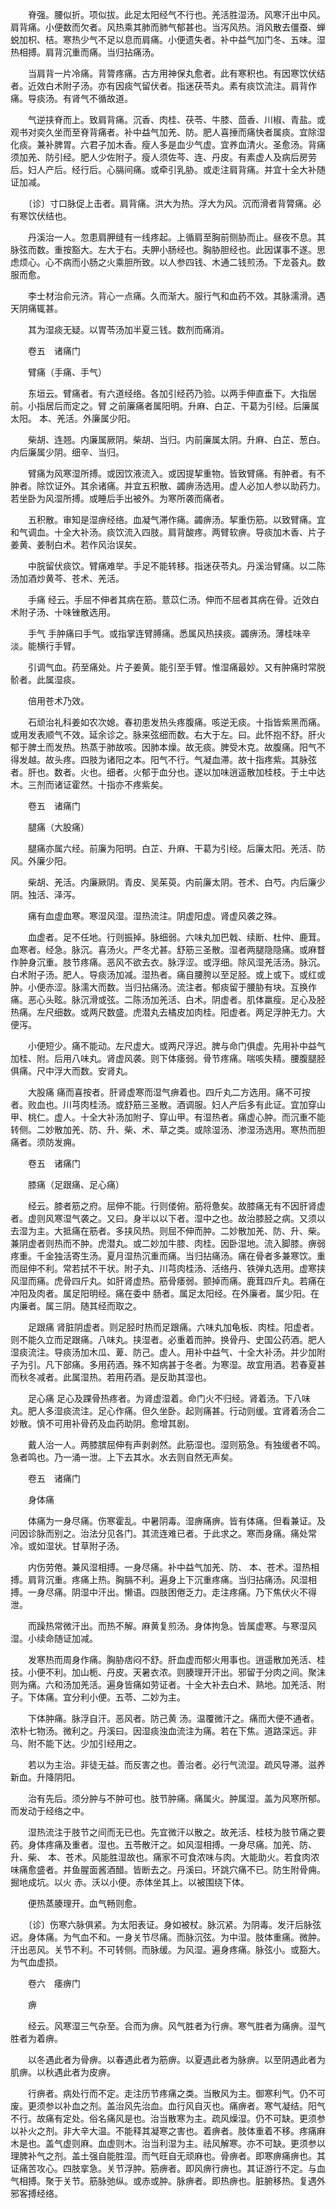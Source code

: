 <!-- { "loadSidebar": true } -->
　　脊强。腰似折。项似拔。此足太阳经气不行也。羌活胜湿汤。风寒汗出中风。肩背痛。小便数而欠者。风热乘其肺而肺气郁甚也。当泻风热。消风散去僵蚕、蝉蜕加枳、桔。寒热少气不足以息而肩痛。小便遗失者。补中益气加门冬、五味。湿热相搏。肩背沉重而痛。当归拈痛汤。

　　当肩背一片冷痛。背膂疼痛。古方用神保丸愈者。此有寒积也。有因寒饮伏结者。近效白术附子汤。亦有因痰气留伏者。指迷茯苓丸。素有痰饮流注。肩背作痛。导痰汤。有肾气不循故道。

　　气逆挟脊而上。致肩背痛。沉香、肉桂、茯苓、牛膝、茴香、川椒、青盐。或观书对奕久坐而至脊背痛者。补中益气加羌、防。肥人喜捶而痛快者属痰。宜除湿化痰。兼补脾胃。六君子加木香。瘦人多是血少气虚。宜养血清火。圣愈汤。背痛须加羌、防引经。肥人少佐附子。瘦人须佐芩、连、丹皮。有素虚人及病后房劳后。妇人产后。经行后。心膈间痛。或牵引乳胁。或走注肩背痛。并宜十全大补随证加减。

　　〔诊〕寸口脉促上击者。肩背痛。洪大为热。浮大为风。沉而滑者背膂痛。必有寒饮伏结也。

　　丹溪治一人。忽患肩胛缝有一线疼起。上循肩至胸前侧胁而止。昼夜不息。其脉弦而数。重按豁大。左大于右。夫胛小肠经也。胸胁胆经也。此因谋事不遂。思虑烦心。心不病而小肠之火乘胆所致。以人参四钱、木通二钱煎汤。下龙荟丸。数服而愈。

　　李士材治俞元济。背心一点痛。久而渐大。服行气和血药不效。其脉濡滑。遇天阴痛辄甚。

　　其为湿痰无疑。以胃苓汤加半夏三钱。数剂而痛消。

　　卷五　诸痛门

　　臂痛（手痛、手气）

　　东垣云。臂痛者。有六道经络。各加引经药乃验。以两手伸直垂下。大指居前。小指居后而定之。臂 之前廉痛者属阳明。升麻、白芷、干葛为引经。后廉属太阳。 本、羌活。外廉属少阳。

　　柴胡、连翘。内廉属厥阴。柴胡、当归。内前廉属太阴。升麻、白芷、葱白。内后廉属少阴。细辛、当归。

　　臂痛为风寒湿所搏。或因饮液流入。或因提挈重物。皆致臂痛。有肿者。有不肿者。除饮证外。其余诸痛。并宜五积散、蠲痹汤选用。虚人必加人参以助药力。若坐卧为风湿所搏。或睡后手出被外。为寒所袭而痛者。

　　五积散。审知是湿痹经络。血凝气滞作痛。蠲痹汤。挈重伤筋。以致臂痛。宜和气调血。十全大补汤。痰饮流入四肢。肩背酸疼。两臂软痹。导痰加木香、片子姜黄、姜制白术。若作风治误矣。

　　中脘留伏痰饮。臂痛难举。手足不能转移。指迷茯苓丸。丹溪治臂痛。以二陈汤加酒炒黄芩、苍术、羌活。

　　手痛 经云。手屈不伸者其病在筋。薏苡仁汤。伸而不屈者其病在骨。近效白术附子汤、十味锉散选用。

　　手气 手肿痛曰手气。或指掌连臂膊痛。悉属风热挟痰。蠲痹汤。薄桂味辛淡。能横行手臂。

　　引调气血。药至痛处。片子姜黄。能引至手臂。惟湿痛最妙。又有肿痛时常脱骱者。此属湿痰。

　　倍用苍术乃效。

　　石顽治礼科姜如农次媳。春初患发热头疼腹痛。咳逆无痰。十指皆紫黑而痛。或用发表顺气不效。延余诊之。脉来弦细而数。右大于左。曰。此怀抱不舒。肝火郁于脾土而发热。热蒸于肺故咳。因肺本燥。故无痰。脾受木克。故腹痛。阳气不得发越。故头疼。四肢为诸阳之本。阳气不行。气凝血滞。故十指疼紫。其脉弦者。肝也。数者。火也。细者。火郁于血分也。遂以加味逍遥散加桂枝。于土中达木。三剂而诸证霍然。十指亦不疼紫矣。

　　卷五　诸痛门

　　腿痛（大股痛）

　　腿痛亦属六经。前廉为阳明。白芷、升麻、干葛为引经。后廉太阳。羌活、防风。外廉少阳。

　　柴胡、羌活。内廉厥阴。青皮、吴茱萸。内前廉太阴。苍术、白芍。内后廉少阴。独活、泽泻。

　　痛有血虚血寒。寒湿风湿。湿热流注。阴虚阳虚。肾虚风袭之殊。

　　血虚者。足不任地。行则振掉。脉细弱。六味丸加巴戟、续断、杜仲、鹿茸。血寒者。经急。脉沉。喜汤火。严冬尤甚。舒筋三圣散。湿者两腿隐隐痛。或麻瞀作肿身沉重。肢节疼痛。恶风不欲去衣。脉浮涩。或浮细。除风湿羌活汤。脉沉。白术附子汤。肥人。导痰汤加减。湿热者。痛自腰胯以至足胫。或上或下。或红或肿。小便赤涩。脉濡大而数。当归拈痛汤。流注者。郁痰留于腰胁有块。互换作痛。恶心头眩。脉沉滑或弦。二陈汤加羌活、白术。阴虚者。肌体羸瘦。足心及胫热痛。左尺细数。或两尺数盛。虎潜丸去橘皮加肉桂。阳虚者。两足浮肿无力。大便泻。

　　小便短少。痛不能动。左尺虚大。或两尺浮迟。脾与命门俱虚。先用补中益气加桂、附。后用八味丸。肾虚风袭。则下体痿弱。骨节疼痛。喘咳失精。腰腹腿胫俱痛。尺中浮大而数。安肾丸。

　　大股痛 痛而喜按者。肝肾虚寒而湿气痹着也。四斤丸二方选用。痛不可按者。败血也。川芎肉桂汤。或舒筋三圣散。酒调服。妇人产后多有此证。宜加穿山甲、桃仁。虚人。十全大补汤加附子、穿山甲。有湿热者。痛虚心肿。而沉重不能转侧。二妙散加羌、防、升、柴、术、草之类。或除湿汤、渗湿汤选用。寒热而胆痛者。须防发痈。

　　卷五　诸痛门

　　膝痛（足跟痛、足心痛）

　　经云。膝者筋之府。屈伸不能。行则偻俯。筋将惫矣。故膝痛无有不因肝肾虚者。虚则风寒湿气袭之。又曰。身半以以下者。湿中之也。故治膝胫之病。又须以去湿为主。大抵痛在筋者。多挟风热。则屈不伸而肿。二妙散加羌、防、升、柴。兼阴虚者则热而不肿。虎潜丸。或二妙加牛膝、肉桂。因卧湿地。流入脚膝。痹弱疼重。千金独活寄生汤。夏月湿热沉重而痛。当归拈痛汤。痛在骨者多兼寒饮。重而屈伸不利。常若拭不干状。附子丸、川芎肉桂汤、活络丹、铁弹丸选用。虚寒挟风湿而痛。虎骨四斤丸。如肝肾虚热。筋骨痿弱。颤掉而痛。鹿茸四斤丸。若痛在冲阳及肉者。属足阳明经。痛在委中 肠者。属足太阳经。在外廉者。属少阳。在内廉者。属三阴。随其经而取之。

　　足跟痛 肾脏阴虚者。则足胫时热而足跟痛。六味丸加龟板、肉桂。阳虚者。则不能久立而足跟痛。八味丸。挟湿者。必重着而肿。换骨丹、史国公药酒。肥人湿痰流注。导痰汤加木瓜、萆、防己。虚人。用补中益气、十全大补汤。并少加附子为引。凡下部痛。多用药酒。殊不知病甚于冬者。为寒湿。故宜用酒。若春夏甚而秋冬减者。此属湿热。若用药酒。是反助其湿也。

　　足心痛 足心及踝骨热疼者。为肾虚湿着。命门火不归经。肾着汤。下八味丸。肥人多湿痰流注。足心作痛。但久坐卧。起则痛甚。行动则缓。宜肾着汤合二妙散。慎不可用补骨药及血药助阴。愈增其剧。

　　戴人治一人。两膝膑屈伸有声剥剥然。此筋湿也。湿则筋急。有独缓者不鸣。急者鸣也。乃一涌一泄。上下去其水。水去则自然无声矣。

　　卷五　诸痛门

　　身体痛

　　体痛为一身尽痛。伤寒霍乱。中暑阴毒。湿痹痛痹。皆有体痛。但看兼证。及问因诊脉而别之。治法分见各门。其流连难已者。于此求之。寒而身痛。痛处常冷。或如湿状。甘草附子汤。

　　内伤劳倦。兼风湿相搏。一身尽痛。补中益气加羌、防、 本、苍术。湿热相搏。肩背沉重。疼痛上热。胸膈不利。遍身上下沉重疼痛。当归拈痛汤。风湿相搏。一身尽痛。阴湿中汗出。懒语。四肢困倦乏力。走注疼痛。乃下焦伏火不得泄。

　　而躁热常微汗出。而热不解。麻黄复煎汤。身体拘急。皆属虚寒。与寒湿风湿。小续命随证加减。

　　发寒热而周身作痛。胸胁痞闷不舒。肝血虚而郁火用事也。逍遥散加羌活、桂技。小便不利。加山栀、丹皮。天暑衣浓。则腠理开汗出。邪留于分肉之间。聚沫则为痛。六和汤加羌活。遍身皆痛如劳证者。十全大补去白术、熟地。加羌活、附子。下体痛。宜分利小便。五苓、二妙为主。

　　下体肿痛。脉浮自汗。恶风者。防己黄 汤。温覆微汗之。痛而大便不通者。浓朴七物汤。微利之。丹溪曰。因湿痰浊血流注为痛。若在下焦。道路深远。非乌、附不能下达。少加引经用之。

　　若以为主治。非徒无益。而反害之也。善治者。必行气流湿。疏风导滞。滋养新血。升降阴阳。

　　治有先后。须分肿与不肿可也。肢节肿痛。痛属火。肿属湿。盖为风寒所郁。而发动于经络之中。

　　湿热流注于肢节之间而无已也。先宜微汗以散之。故羌活、桂枝为肢节痛之要药。身体疼痛及重者。湿也。五苓散汗之。如风湿相搏。一身尽痛。加羌、防、升、柴、 本、苍术。风能胜湿故也。痛家不可食浓味与肉。大能助火。若食肉浓味痛愈盛者。并鱼腥面酱酒醋。皆断去之。丹溪曰。环跳穴痛不已。防生附骨痈。掘地成坑。以火 赤。沃以小便。赤体坐其上。以被围绕下体。

　　便热蒸腠理开。血气畅则愈。

　　〔诊〕伤寒六脉俱紧。为太阳表证。身如被杖。脉沉紧。为阴毒。发汗后脉弦迟。身体痛。为气血不和。一身关节尽痛。而脉沉弦。为中湿。肢体重痛。微肿。汗出恶风。关节不利。不可转侧。而脉缓。为风湿。遍身疼痛。脉弦小。或豁大。为气血虚损。

　　卷六　痿痹门

　　痹

　　经云。风寒湿三气杂至。合而为痹。风气胜者为行痹。寒气胜者为痛痹。湿气胜者为着痹。

　　以冬遇此者为骨痹。以春遇此者为筋痹。以夏遇此者为脉痹。以至阴遇此者为肌痹。以秋遇此者为皮痹。

　　行痹者。病处行而不定。走注历节疼痛之类。当散风为主。御寒利气。仍不可废。更须参以补血之剂。盖治风先治血。血行风自灭也。痛痹者。寒气凝结。阳气不行。故痛有定处。俗名痛风是也。治当散寒为主。疏风燥湿。仍不可缺。更须参以补火之剂。非大辛大温。不能释其凝寒之害也。着痹者。肢体重着不移。疼痛麻木是也。盖气虚则麻。血虚则木。治当利湿为主。祛风解寒。亦不可缺。更须参以理脾补气之剂。盖土强自能胜湿。而气旺自无顽麻也。骨痹者。即寒痹痛痹也。其证痛苦攻心。四肢挛急。关节浮肿。筋痹者。即风痹行痹也。其证游行不定。与血气相搏。聚于关节。筋脉弛纵。或赤或肿。脉痹者。即热痹也。脏腑移热。复遇外邪客搏经络。

